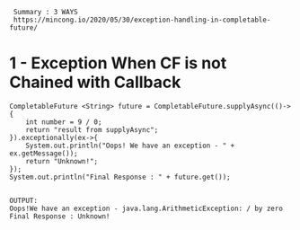      Summary : 3 WAYS
     https://mincong.io/2020/05/30/exception-handling-in-completable-future/
     
     
     
# 1 - Exception When CF is not Chained with Callback

	CompletableFuture <String> future = CompletableFuture.supplyAsync(()->{
	    int number = 9 / 0;
	    return "result from supplyAsync";
	}).exceptionally(ex->{
	    System.out.println("Oops! We have an exception - " + ex.getMessage());
	    return "Unknown!";
	});
	System.out.println("Final Response : " + future.get());


	OUTPUT:
	Oops!We have an exception - java.lang.ArithmeticException: / by zero
	Final Response : Unknown!
 
